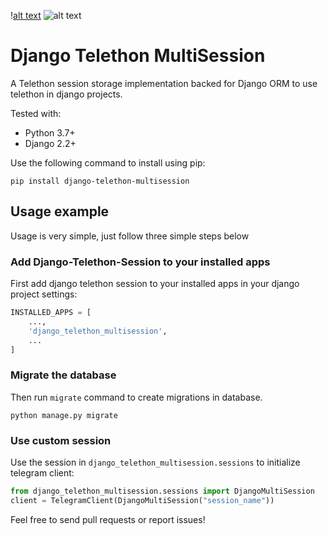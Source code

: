 \![alt text][pypi_version] ![alt text][licence_version]

# Django Telethon MultiSession

A Telethon session storage implementation backed for Django ORM to use telethon in django projects.

Tested with:
* Python 3.7+
* Django 2.2+

Use the following command to install using pip:
```
pip install django-telethon-multisession
```

## Usage example
Usage is very simple, just follow three simple steps below
### Add Django-Telethon-Session to your installed apps
First add django telethon session to your installed apps in your django project settings:

```python
INSTALLED_APPS = [
    ...,
    'django_telethon_multisession',
    ...
]
```

### Migrate the database
Then run `migrate` command to create migrations in database.

```shell script
python manage.py migrate
```

### Use custom session
Use the session in `django_telethon_multisession.sessions` to initialize telegram client:
```python
from django_telethon_multisession.sessions import DjangoMultiSession
client = TelegramClient(DjangoMultiSession("session_name"))
```

Feel free to send pull requests or report issues!

[pypi_version]: https://img.shields.io/pypi/v/pykson.svg "PYPI version"
[licence_version]: https://img.shields.io/badge/license-MIT%20v2-brightgreen.svg "MIT Licence"
